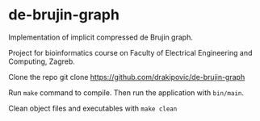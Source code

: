 # de-brujin-graph
Implementation of implicit compressed de Brujin graph. 

Project for bioinformatics course on Faculty of Electrical Engineering and Computing, Zagreb.

Clone the repo
    git clone https://github.com/drakipovic/de-brujin-graph
  
Run `make` command to compile. Then run the application with `bin/main`.

Clean object files and executables with `make clean`
